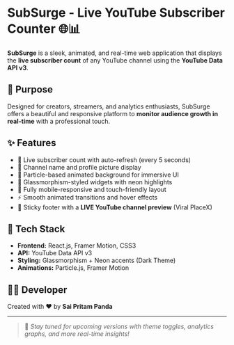 # SubSurge - Live YouTube Subscriber Counter 🌐📊

**SubSurge** is a sleek, animated, and real-time web application that displays the **live subscriber count** of any YouTube channel using the **YouTube Data API v3**.

## 🎯 Purpose

Designed for creators, streamers, and analytics enthusiasts, SubSurge offers a beautiful and responsive platform to **monitor audience growth in real-time** with a professional touch.

## ✨ Features

- 🔴 Live subscriber count with auto-refresh (every 5 seconds)
- 📸 Channel name and profile picture display
- 🎨 Particle-based animated background for immersive UI
- 🧊 Glassmorphism-styled widgets with neon highlights
- 📱 Fully mobile-responsive and touch-friendly layout
- ⚡ Smooth animated transitions and hover effects
- 🎥 Sticky footer with a **LIVE YouTube channel preview** (Viral PlaceX)

## 🌌 Tech Stack

- **Frontend:** React.js, Framer Motion, CSS3
- **API:** YouTube Data API v3
- **Styling:** Glassmorphism + Neon accents (Dark Theme)
- **Animations:** Particle.js, Framer Motion

## 🧑‍💻 Developer

Created with ❤️ by **Sai Pritam Panda**  

---

> 📢 _Stay tuned for upcoming versions with theme toggles, analytics graphs, and more real-time insights!_
